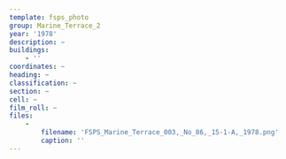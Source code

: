```yaml
---
template: fsps_photo
group: Marine_Terrace_2
year: '1978'
description: ~
buildings:
    - ''
coordinates: ~
heading: ~
classification: ~
section: ~
cell: ~
film_roll: ~
files:
    -
        filename: 'FSPS_Marine_Terrace_003,_No_86,_15-1-A,_1978.png'
        caption: ''
---
```

